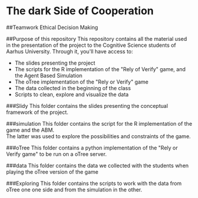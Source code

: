 # The dark Side of Cooperation
##Teamwork Ethical Decision Making

##Purpose of this repository
This repository contains all the material used in the presentation of the project to the Cognitive Science students of Aarhus University. Through it, you'll have access to:
- The slides presenting the project
- The scripts for the R implementation of the "Rely of Verify" game, and the Agent Based Simulation
- The oTree implementation of the "Rely or Verify" game
- The data collected in the beginning of the class
- Scripts to clean, explore and visualize the data

###Slidy
This folder contains the slides presenting the conceptual framework of the project.

###simulation
This folder contains the script for the R implementation of the game and the ABM.  
The latter was used to explore the possibilities and constraints of the game.

###oTree
This folder contains a python implementation of the "Rely or Verify game" to be run on a oTree server.

###data
This folder contains the data we collected with the students when playing the oTree version of the game

###Exploring
This folder contains the scripts to work with the data from oTree one one side and from the simulation in the other.
